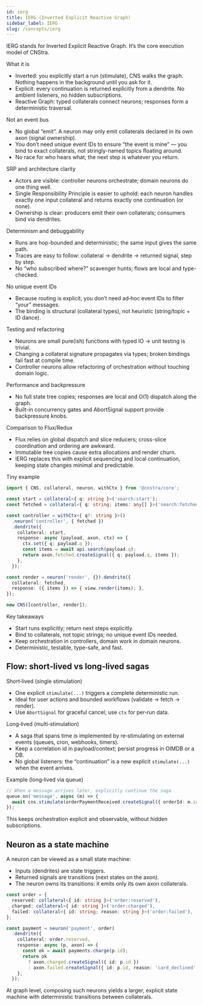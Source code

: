 ```yaml
---
id: ierg
title: IERG (Inverted Explicit Reactive Graph)
sidebar_label: IERG
slug: /concepts/ierg
---
```


IERG stands for Inverted Explicit Reactive Graph. It’s the core execution model of CNStra.

What it is
- Inverted: you explicitly start a run (stimulate), CNS walks the graph. Nothing happens in the background until you ask for it.
- Explicit: every continuation is returned explicitly from a dendrite. No ambient listeners, no hidden subscriptions.
- Reactive Graph: typed collaterals connect neurons; responses form a deterministic traversal.

Not an event bus
- No global “emit”. A neuron may only emit collaterals declared in its own axon (signal ownership).
- You don’t need unique event IDs to ensure “the event is mine” — you bind to exact collaterals, not stringly-named topics floating around.
- No race for who hears what; the next step is whatever you return.

SRP and architecture clarity
- Actors are visible: controller neurons orchestrate; domain neurons do one thing well.
- Single Responsibility Principle is easier to uphold: each neuron handles exactly one input collateral and returns exactly one continuation (or none).
- Ownership is clear: producers emit their own collaterals; consumers bind via dendrites.

Determinism and debuggability
- Runs are hop-bounded and deterministic; the same input gives the same path.
- Traces are easy to follow: collateral → dendrite → returned signal, step by step.
- No “who subscribed where?” scavenger hunts; flows are local and type-checked.

No unique event IDs
- Because routing is explicit, you don’t need ad‑hoc event IDs to filter “your” messages.
- The binding is structural (collateral types), not heuristic (string/topic + ID dance).

Testing and refactoring
- Neurons are small pure(ish) functions with typed IO → unit testing is trivial.
- Changing a collateral signature propagates via types; broken bindings fail fast at compile time.
- Controller neurons allow refactoring of orchestration without touching domain logic.

Performance and backpressure
- No full state tree copies; responses are local and O(1) dispatch along the graph.
- Built-in concurrency gates and AbortSignal support provide backpressure knobs.

Comparison to Flux/Redux
- Flux relies on global dispatch and slice reducers; cross-slice coordination and ordering are awkward.
- Immutable tree copies cause extra allocations and render churn.
- IERG replaces this with explicit sequencing and local continuation, keeping state changes minimal and predictable.

Tiny example

```ts
import { CNS, collateral, neuron, withCtx } from '@cnstra/core';

const start = collateral<{ q: string }>('search:start');
const fetched = collateral<{ q: string; items: any[] }>('search:fetched');

const controller = withCtx<{ q?: string }>()
  .neuron('controller', { fetched })
  .dendrite({
    collateral: start,
    response: async (payload, axon, ctx) => {
      ctx.set({ q: payload.q });
      const items = await api.search(payload.q);
      return axon.fetched.createSignal({ q: payload.q, items });
    },
  });

const render = neuron('render', {}).dendrite({
  collateral: fetched,
  response: ({ items }) => { view.render(items); },
});

new CNS([controller, render]);
```

Key takeaways
- Start runs explicitly; return next steps explicitly.
- Bind to collaterals, not topic strings; no unique event IDs needed.
- Keep orchestration in controllers, domain work in domain neurons.
- Deterministic, testable, type-safe, and fast.

## Flow: short‑lived vs long‑lived sagas

Short‑lived (single stimulation)
- One explicit `stimulate(...)` triggers a complete deterministic run.
- Ideal for user actions and bounded workflows (validate → fetch → render).
- Use `AbortSignal` for graceful cancel; use `ctx` for per‑run data.

Long‑lived (multi‑stimulation)
- A saga that spans time is implemented by re‑stimulating on external events (queues, cron, webhooks, timers).
- Keep a correlation id in payload/context; persist progress in OIMDB or a DB.
- No global listeners: the “continuation” is a new explicit `stimulate(...)` when the event arrives.

Example (long‑lived via queue)

```ts
// When a message arrives later, explicitly continue the saga
queue.on('message', async (m) => {
  await cns.stimulate(orderPaymentReceived.createSignal({ orderId: m.id }));
});
```

This keeps orchestration explicit and observable, without hidden subscriptions.

## Neuron as a state machine

A neuron can be viewed as a small state machine:
- Inputs (dendrites) are state triggers.
- Returned signals are transitions (next states on the axon).
- The neuron owns its transitions: it emits only its own axon collaterals.

```ts
const order = {
  reserved: collateral<{ id: string }>('order:reserved'),
  charged: collateral<{ id: string }>('order:charged'),
  failed: collateral<{ id: string; reason: string }>('order:failed'),
};

const payment = neuron('payment', order)
  .dendrite({
    collateral: order.reserved,
    response: async (p, axon) => {
      const ok = await payments.charge(p.id);
      return ok
        ? axon.charged.createSignal({ id: p.id })
        : axon.failed.createSignal({ id: p.id, reason: 'card_declined' });
    },
  });
```

At graph level, composing such neurons yields a larger, explicit state machine with deterministic transitions between collaterals.
